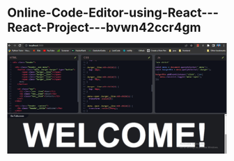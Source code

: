 # Online-Code-Editor-using-React---React-Project---bvwn42ccr4gm

<img src="./src/demo-image.png" alt="demo image" />
